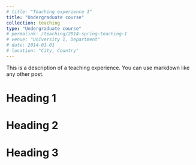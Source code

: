 ```yaml
---
# title: "Teaching experience 1"
title: "Undergraduate course"
collection: teaching
type: "Undergraduate course"
# permalink: /teaching/2014-spring-teaching-1
# venue: "University 1, Department"
# date: 2014-01-01
# location: "City, Country"
---
```


This is a description of a teaching experience. You can use markdown like any other post.

Heading 1
======

Heading 2
======

Heading 3
======
